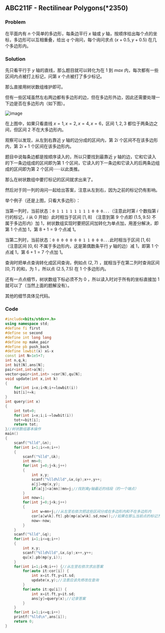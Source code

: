 ## ABC211F - Rectilinear Polygons(*2350)
### Problem
在平面内有 $n$ 个简单的多边形，每条边平行 $x$ 轴或 $y$ 轴，按顺序给出每个点的坐标，多边形可以互相重叠，给出 $q$ 个询问，每个询问求点 $(x+0.5,y+0.5)$ 在几个多边形内。

### Solution 
先只看平行于 $y$ 轴的直线，那么题目就可以转化为在 $1$ 到 $max$ 内，每次都有一些区间内点被打上标记，问第 $x$ 个点被打了多少标记。

那么直接用树状数组维护即可。

但有一些区域虽然左右两边都有多边形的边，但在多边形外边，因此还需要处理一下边是否在多边形内（如下图）。

![image](https://img2022.cnblogs.com/blog/2306782/202207/2306782-20220707214307228-1921307916.png)

在上图中，如果只看直线 $x=1,x=2,x=4,x=6$，区间 $1,2,3$ 都位于两条边之间，但区间 $2$ 不在大多边形内。

观察可以发现，从左到右靠近 $y$ 轴的边分成的区间内，第 $2i$ 个区间不在该多边形内，第 $2i+1$ 个区间在该多边形内。

题目中说每条边都是按顺序读入的，所以只要找到最靠近 $y$ 轴的边，它和它读入的下一条边组成的区间即为第 $1$ 个区间，它读入的下一条边和它读入的后两条边组成的区间即为第 $2$ 个区间······以此类推。

那么在树状数组中要打标记的区间就求出来了。

然后对于同一列的询问一起给出答案，注意从左到右，因为之前的标记仍有影响。

举个例子（还是上图，只看大多边形）：

当第一列时，当前状态：`0 1 1 1 1 1 1 1 1 0 0 0...`（注意此时第 $i$ 个数指第 $i$ 行的标记，$i$ 从 $0$ 开始）此时相当于区间 $[1,8]$ （注意到第 $9$ 个点即 $(1.5,9.5)$ 不属于多边形内）加 $1$，树状数组实现时要把区间加转化为单点加，用差分解决，即第 $1$ 个点加 $1$，第 $8+1=9$ 个点减 $1$。

当第二列时，当前状态：`0 0 0 0 0 0 0 1 1 0 0 0...`此时相当于区间 $[1,6]$ （注意区间 $[0,6]$ 不属于多边形内，这是第偶数条平行 $y$ 轴的边）减 $1$，即第 $1$ 个点减 $1$，第 $6+1=7$ 个点加 $1$。

查询时把单点查询转化成区间查询，例如点 $(2,7)$ ，就相当于在第二列时查询区间 $[0,7]$ 的和，为 $1$ ，所以点 $(2.5,7.5)$ 在 $1$ 个多边形内。

还有一点点细节，树状数组下标必须不为 $0$ ，所以读入时对于所有的坐标直接加 $1$ 就可以了（当然上面的题解没有）。

其他的细节具体见代码。
### Code
```cpp
#include<bits/stdc++.h>
using namespace std;
#define fi first
#define se second
#define int long long
#define mp make_pair
#define pb push_back
#define lowbit(x) x&-x
const int N=1e5+7;
int n,q,k;
int bit[N],ans[N];
pair<int,int>a[N];
vector<pair<int,int> >cor[N],qu[N];
void update(int x,int k) 
{
	for(int i=x;i<N;i+=lowbit(i)) 
	bit[i]+=k;
}
int query(int x) 
{ 
	int tot=0;
	for(int i=x;i;i-=lowbit(i))
	tot+=bit[i];
	return tot;
}//树状数组基本操作
main() 
{
	scanf("%lld",&n);
	for(int i=1;i<=n;i++) 
	{
		scanf("%lld",&k);
		int mn=0; 
		for(int j=0;j<k;j++) 
		{
			int x,y; 
			scanf("%lld%lld",&x,&y);x++,y++;
			a[j]=mp(x,y);
			if(a[j]<a[mn])mn=j;//找到离y轴最近的线段（的一个端点）
		}
        int now=1;
        for(int j=0;j<k;j++) 
		{
			int w=mn+j;//从左至右依次把这些区间分成在多边形内和不在多边形内
        	cor[a[w%k].ft].pb(mp(a[w%k].sd,now));//如果在那么当前点的标记为1，否则为-1
        	now=-now; 
		}
	}
	scanf("%lld",&q);
	for(int i=1;i<=q;i++)
	{
		int x,y; 
		scanf("%lld%lld",&x,&y);x++,y++;
	    qu[x].pb(mp(y,i));
	}
	for(int i=1;i<N;i++) {//从左至右依次求出答案
		for(auto it:cor[i]) {
			int x=it.ft,y=it.sd;
			update(x,y);//注意应该先修改在查询
		} 
		for(auto it:qu[i]) {
			int x=it.ft,y=it.sd;
			ans[y]=query(x);//记录答案
		}
	}
	for(int i=1;i<=q;i++) 
	printf("%lld\n",ans[i]); 
	return 0;
}
```